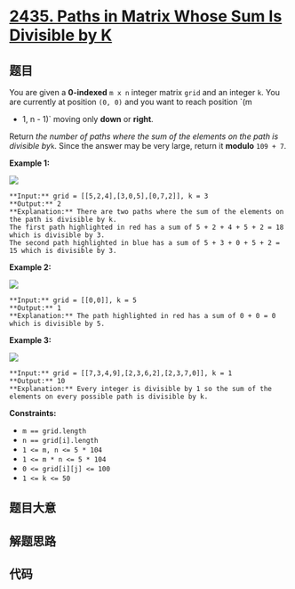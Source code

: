 # [2435. Paths in Matrix Whose Sum Is Divisible by K](https://leetcode.com/problems/paths-in-matrix-whose-sum-is-divisible-by-k)

## 题目

You are given a **0-indexed** `m x n` integer matrix `grid` and an integer
`k`. You are currently at position `(0, 0)` and you want to reach position `(m
- 1, n - 1)` moving only **down** or **right**.

Return _the number of paths where the sum of the elements on the path is
divisible by_`k`. Since the answer may be very large, return it **modulo**
`109 + 7`.



**Example 1:**

![](https://assets.leetcode.com/uploads/2022/08/13/image-20220813183124-1.png)

    
    
    **Input:** grid = [[5,2,4],[3,0,5],[0,7,2]], k = 3
    **Output:** 2
    **Explanation:** There are two paths where the sum of the elements on the path is divisible by k.
    The first path highlighted in red has a sum of 5 + 2 + 4 + 5 + 2 = 18 which is divisible by 3.
    The second path highlighted in blue has a sum of 5 + 3 + 0 + 5 + 2 = 15 which is divisible by 3.
    

**Example 2:**

![](https://assets.leetcode.com/uploads/2022/08/17/image-20220817112930-3.png)

    
    
    **Input:** grid = [[0,0]], k = 5
    **Output:** 1
    **Explanation:** The path highlighted in red has a sum of 0 + 0 = 0 which is divisible by 5.
    

**Example 3:**

![](https://assets.leetcode.com/uploads/2022/08/12/image-20220812224605-3.png)

    
    
    **Input:** grid = [[7,3,4,9],[2,3,6,2],[2,3,7,0]], k = 1
    **Output:** 10
    **Explanation:** Every integer is divisible by 1 so the sum of the elements on every possible path is divisible by k.
    



**Constraints:**

  * `m == grid.length`
  * `n == grid[i].length`
  * `1 <= m, n <= 5 * 104`
  * `1 <= m * n <= 5 * 104`
  * `0 <= grid[i][j] <= 100`
  * `1 <= k <= 50`


## 题目大意

## 解题思路

## 代码

```javascript

```
